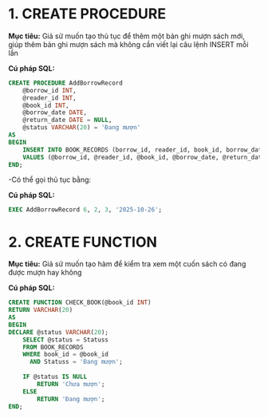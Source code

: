 # 1. CREATE PROCEDURE

**Mục tiêu:**
Giả sử muốn tạo thủ tục để thêm một bản ghi mượn sách mới, giúp thêm bản ghi mượn sách mà không cần viết lại câu lệnh INSERT mỗi lần

**Cú pháp SQL:**
```sql
CREATE PROCEDURE AddBorrowRecord
    @borrow_id INT,
    @reader_id INT,
    @book_id INT,
    @borrow_date DATE,
    @return_date DATE = NULL,
    @status VARCHAR(20) = 'Đang mượn'
AS
BEGIN
    INSERT INTO BOOK_RECORDS (borrow_id, reader_id, book_id, borrow_date, return_date, Statuss)
    VALUES (@borrow_id, @reader_id, @book_id, @borrow_date, @return_date, @status);
END;
```
-Có thể gọi thủ tục bằng: 

**Cú pháp SQL:**
```sql
EXEC AddBorrowRecord 6, 2, 3, '2025-10-26';
```

# 2. CREATE FUNCTION

**Mục tiêu:**
Giả sử muốn tạo hàm để kiểm tra xem một cuốn sách có đang được mượn hay không

**Cú pháp SQL:**
```sql
CREATE FUNCTION CHECK_BOOK(@book_id INT)
RETURN VARCHAR(20)
AS
BEGIN
DECLARE @status VARCHAR(20);
    SELECT @status = Statuss
    FROM BOOK_RECORDS
    WHERE book_id = @book_id
      AND Statuss = 'Đang mượn';
    
    IF @status IS NULL
        RETURN 'Chưa mượn';
    ELSE
        RETURN 'Đang mượn';
END;
```
